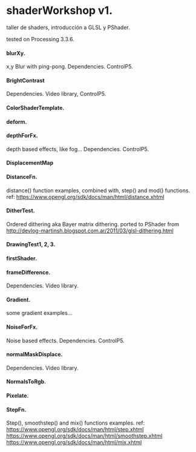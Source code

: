 # shaderWorkshop v1.
taller de shaders, introducción a GLSL y PShader.

tested on Processing 3.3.6.

#### blurXy.
x,y Blur with ping-pong.
Dependencies. ControlP5.

#### BrightContrast
Dependencies. Video library, ControlP5.

#### ColorShaderTemplate.

#### deform.

#### depthForFx.
depth based effects, like fog...
Dependencies. ControlP5.

#### DisplacementMap

#### DistanceFn.
distance() function examples, combined with, step() and mod() functions.
ref: https://www.opengl.org/sdk/docs/man/html/distance.xhtml

#### DitherTest.
Ordered dithering aka Bayer matrix dithering. 
ported to PShader from http://devlog-martinsh.blogspot.com.ar/2011/03/glsl-dithering.html

#### DrawingTest1, 2, 3.

#### firstShader.

#### frameDifference.
Dependencies. Video library.

#### Gradient.
some gradient examples...

#### NoiseForFx.
Noise based effects.
Dependencies. ControlP5.

#### normalMaskDisplace.
Dependencies. Video library.

#### NormalsToRgb.

#### Pixelate.

#### StepFn.
Step(), smoothstep() and mix() functions examples.
ref: https://www.opengl.org/sdk/docs/man/html/step.xhtml
https://www.opengl.org/sdk/docs/man/html/smoothstep.xhtml
https://www.opengl.org/sdk/docs/man/html/mix.xhtml



